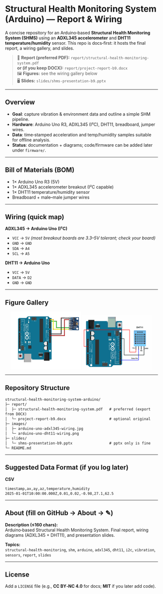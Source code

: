 # Structural Health Monitoring System (Arduino) — Report & Wiring

A concise repository for an Arduino‑based **Structural Health Monitoring System (SHMS)** using an **ADXL345 accelerometer** and **DHT11 temperature/humidity** sensor. This repo is docs‑first: it hosts the final report, a wiring gallery, and slides.

> 📄 **Report (preferred PDF):** `report/structural-health-monitoring-system.pdf`  
>    **or (if you keep DOCX):** `report/project-report-b9.docx`  
> 🖼️ **Figures:** see the wiring gallery below  
> 🖥️ **Slides:** `slides/shms-presentation-b9.pptx`

---

## Overview
- **Goal**: capture vibration & environment data and outline a simple SHM pipeline.  
- **Hardware**: Arduino Uno R3, ADXL345 (I²C), DHT11, breadboard, jumper wires.  
- **Data**: time‑stamped acceleration and temp/humidity samples suitable for offline analysis.  
- **Status**: documentation + diagrams; code/firmware can be added later under `firmware/`.

---

## Bill of Materials (BOM)
- 1× Arduino Uno R3 (5V)  
- 1× ADXL345 accelerometer breakout (I²C capable)  
- 1× DHT11 temperature/humidity sensor  
- Breadboard + male–male jumper wires

---

## Wiring (quick map)

**ADXL345 → Arduino Uno (I²C)**  
- `VCC` → `5V` *(most breakout boards are 3.3–5V tolerant; check your board)*  
- `GND` → `GND`  
- `SDA` → `A4`  
- `SCL` → `A5`  

**DHT11 → Arduino Uno**  
- `VCC` → `5V`  
- `DATA` → `D2`  
- `GND` → `GND`  

---

## Figure Gallery

<p align="center">
  <img src="images/arduino-uno-adxl345-wiring.jpg" alt="ADXL345 accelerometer to Arduino Uno wiring" width="46%"/>
  <img src="images/arduino-uno-dht11-wiring.png" alt="DHT11 to Arduino Uno wiring" width="46%"/>
</p>

---

## Repository Structure
```
structural-health-monitoring-system-arduino/
├─ report/
│  ├─ structural-health-monitoring-system.pdf   # preferred (export from DOCX)
│  └─ project-report-b9.docx                    # optional original
├─ images/
│  ├─ arduino-uno-adxl345-wiring.jpg
│  └─ arduino-uno-dht11-wiring.png
├─ slides/
│  └─ shms-presentation-b9.pptx                 # pptx only is fine
└─ README.md
```

---

## Suggested Data Format (if you log later)
**CSV**
```csv
timestamp,ax,ay,az,temperature,humidity
2025-01-01T10:00:00.000Z,0.01,0.02,-0.98,27.1,62.5
```

---

## About (fill on GitHub → About → ✎)
**Description (≤160 chars):**  
Arduino‑based Structural Health Monitoring System. Final report, wiring diagrams (ADXL345 + DHT11), and presentation slides.

**Topics:**  
`structural-health-monitoring`, `shm`, `arduino`, `adxl345`, `dht11`, `i2c`, `vibration`, `sensors`, `report`, `slides`

---

## License
Add a `LICENSE` file (e.g., **CC BY‑NC 4.0** for docs; **MIT** if you later add code).
